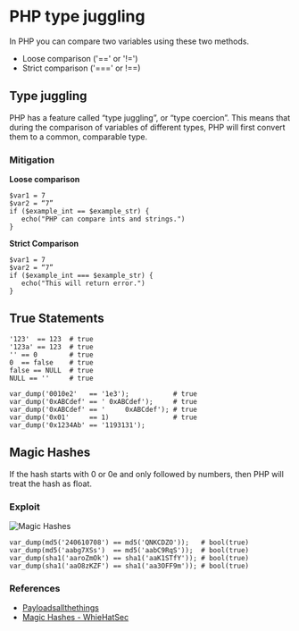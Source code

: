 # PHP type juggling

In PHP you can compare two variables using these two methods.
 * Loose comparison ('==' or '!=')
 * Strict comparison ('===' or !==)

## Type juggling
PHP has a feature called “type juggling”, or “type coercion”. This means that during the comparison of variables of different types, PHP will first convert them to a common, comparable type.


### Mitigation

**Loose comparison**
```
$var1 = 7
$var2 = “7”
if ($example_int == $example_str) {
   echo("PHP can compare ints and strings.")
}
```
**Strict Comparison**
```
$var1 = 7
$var2 = “7”
if ($example_int === $example_str) {
   echo("This will return error.")
}
```
## True Statements
```
'123'  == 123  # true
'123a' == 123  # true
'' == 0        # true
0  == false    # true
false == NULL  # true
NULL == ''     # true
```
```
var_dump('0010e2'   == '1e3');           # true
var_dump('0xABCdef' == ' 0xABCdef');     # true 
var_dump('0xABCdef' == '     0xABCdef'); # true 
var_dump('0x01'     == 1)                # true 
var_dump('0x1234Ab' == '1193131');
```

## Magic Hashes
If the hash starts with 0 or 0e and only followed by numbers, then PHP will treat the hash as float.

### Exploit
![Magic Hashes](https://raw.githubusercontent.com/k2decompiler/php-type-juggling/master/Screenshot%20from%202020-01-22%2005-19-20.png)
```
var_dump(md5('240610708') == md5('QNKCDZO'));   # bool(true)
var_dump(md5('aabg7XSs')  == md5('aabC9RqS'));  # bool(true)
var_dump(sha1('aaroZmOk') == sha1('aaK1STfY')); # bool(true)
var_dump(sha1('aaO8zKZF') == sha1('aa3OFF9m')); # bool(true)
```

### References
* [Payloadsallthethings](https://github.com/swisskyrepo/PayloadsAllTheThings/tree/master/Type%20Juggling)
* [Magic Hashes - WhieHatSec](https://www.whitehatsec.com/blog/magic-hashes/)

